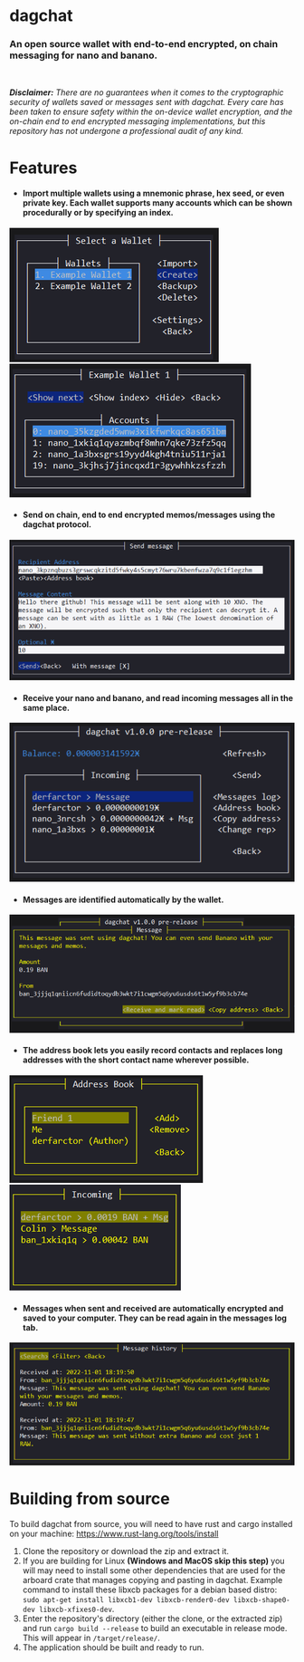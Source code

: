 # dagchat

### An open source wallet with end-to-end encrypted, on chain messaging for **nano** and **banano**.
<br>

***Disclaimer:** There are no guarantees when it comes to the cryptographic security of wallets saved or messages sent with dagchat. Every care has been taken to ensure safety within the on-device wallet encryption, and the on-chain end to end encrypted messaging implementations, but this repository has not undergone a professional audit of any kind.*

# Features
- #### Import multiple wallets using a mnemonic phrase, hex seed, or even private key. Each wallet supports many accounts which can be shown procedurally or by specifying an index.
![image](screenshots/wallets.PNG) ![image](screenshots/accounts.PNG)
- #### Send on chain, end to end encrypted memos/messages using the dagchat protocol.
![image](screenshots/sendmessage.PNG)
- #### Receive your nano and banano, and read incoming messages all in the same place.
![image](screenshots/incoming.PNG) 
- #### Messages are identified automatically by the wallet.
![image](screenshots/message.png)
- #### The address book lets you easily record contacts and replaces long addresses with the short contact name wherever possible.
![image](screenshots/addressbook.PNG) ![image](screenshots/addressbookexample.PNG)
- #### Messages when sent and received are automatically encrypted and saved to your computer. They can be read again in the messages log tab.
![image](screenshots/messagehistory.png)


# Building from source
To build dagchat from source, you will need to have rust and cargo installed on your machine: https://www.rust-lang.org/tools/install
1. Clone the repository or download the zip and extract it.
2. If you are building for Linux **(Windows and MacOS skip this step)** you will may need to install some other dependencies that are used for the arboard crate that manages copying and pasting in dagchat. Example command to install these libxcb packages for a debian based distro: `sudo apt-get install libxcb1-dev libxcb-render0-dev libxcb-shape0-dev libxcb-xfixes0-dev`.
3. Enter the repository's directory (either the clone, or the extracted zip) and run `cargo build --release` to build an executable in release mode. This will appear in `/target/release/`.
4. The application should be built and ready to run.
